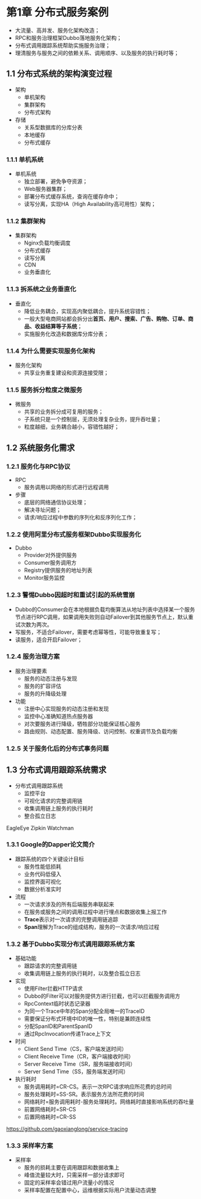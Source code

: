 

# 第1章 分布式服务案例

* 大流量、高并发、服务化架构改造；
* RPC和服务治理框架Dubbo落地服务化架构；
* 分布式调用跟踪系统帮助实施服务治理；
* 理清服务与服务之间的依赖关系、调用顺序、以及服务的执行耗时等；

## 1.1 分布式系统的架构演变过程

* 架构
  * 单机架构
  * 集群架构
  * 分布式架构
* 存储
  * 关系型数据库的分库分表
  * 本地缓存
  * 分布式缓存

### 1.1.1 单机系统

* 单机系统
  * 独立部署，避免争夺资源；
  * Web服务器集群；
  * 部署分布式缓存系统，查询在缓存命中；
  * 读写分离，实现HA（High Availability高可用性）架构；

### 1.1.2 集群架构

* 集群架构
  * Nginx负载均衡调度
  * 分布式缓存
  * 读写分离
  * CDN
  * 业务垂直化

### 1.1.3 拆系统之业务垂直化

* 垂直化
  * 降低业务耦合，实现高内聚低耦合，提升系统容错性；
  * 一般大型电商网站都会拆分出**首页、用户、搜索、广告、购物、订单、商品、收益结算等子系统**；
  * 实施服务化改造和数据库分库分表；

### 1.1.4 为什么需要实现服务化架构

* 服务化架构
  * 共享业务重复建设和资源连接受限；

### 1.1.5 服务拆分粒度之微服务

* 微服务
  * 共享的业务拆分成可复用的服务；
  * 子系统只是一个控制层，无须处理复杂业务，提升吞吐量；
  * 粒度越细，业务耦合越小，容错性越好；

## 1.2 系统服务化需求

### 1.2.1 服务化与RPC协议

* RPC
  * 服务调用以网络的形式进行远程调用
* 步骤
  * 底层的网络通信协议处理；
  * 解决寻址问题；
  * 请求/响应过程中参数的序列化和反序列化工作；

### 1.2.2 使用阿里分布式服务框架Dubbo实现服务化

* Dubbo
  * Provider对外提供服务
  * Consumer服务调用方
  * Registry提供服务的地址列表
  * Monitor服务监控

### 1.2.3 警惕Dubbo因超时和重试引起的系统雪崩

* Dubbo的Consumer会在本地根据负载均衡算法从地址列表中选择某一个服务节点进行RPC调用，如果调用失败则自动Failover到其他服务节点上，默认重试次数为两次。
* 写服务，不适合Failover，需要考虑幂等性，可能导致重复写；
* 读服务，适合开启Failover；

### 1.2.4 服务治理方案

* 服务治理要素
  * 服务的动态注册与发现
  * 服务的扩容评估
  * 服务的升降级处理
* 功能
  * 注册中心实现服务的动态注册和发现
  * 监控中心准确知道热点服务器
  * 对次要服务进行降级，牺牲部分功能保证核心服务
  * 路由规则、动态配置、服务降级、访问控制、权重调节及负载均衡

### 1.2.5 关于服务化后的分布式事务问题

## 1.3 分布式调用跟踪系统需求

* 分布式调用跟踪系统
  * 监控平台
  * 可视化请求的完整调用链
  * 收集调用链上服务的执行耗时
  * 整合孤立日志

EagleEye
Zipkin
Watchman

### 1.3.1 Google的Dapper论文简介

* 跟踪系统的四个关键设计目标
  * 服务性能低损耗
  * 业务代码低侵入
  * 监控界面可视化
  * 数据分析准实时
* 流程
  * 一次请求涉及的所有后端服务串联起来
  * 在服务或服务之间的调用过程中进行埋点和数据收集上报工作
  * **Trace**表示对一次请求的完整调用链追踪
  * **Span**理解为Trace的组成结构，服务的一次请求/响应过程

### 1.3.2 基于Dubbo实现分布式调用跟踪系统方案

* 基础功能
  * 跟踪请求的完整调用链
  * 收集调用链上服务的执行耗时，以及整合孤立日志
* 实现
  * 使用Filter拦截HTTP请求
  * Dubbo的Filter可以对服务提供方进行拦截，也可以拦截服务调用方
  * RpcContext临时状态记录器
  * 为同一个Trace中年的Span分配全局唯一的TraceID
  * 需要保证分布式环境中ID的唯一性，特别是兼顾连续性
  * 分配SpanID和ParentSpanID
  * 通过RpcInvocation传递Trace上下文
* 时间
  * Client Send Time（CS，客户端发送时间）
  * Client Receive Time（CR，客户端接收时间）
  * Server Receive Time（SR，服务端接收时间）
  * Server Send Time（SS，服务端发送时间）
* 执行耗时
  * 服务调用耗时=CR-CS。表示一次RPC请求响应所花费的总时间
  * 服务处理耗时=SS-SR。表示服务方法所花费的时间
  * 网络耗时=服务调用耗时-服务处理耗时。网络耗时直接影响系统的吞吐量
  * 前置网络耗时=SR-CS
  * 后置网络耗时=CR-SS

https://github.com/gaoxianglong/service-tracing

### 1.3.3 采样率方案

* 采样率
  * 服务的损耗主要在调用跟踪和数据收集上
  * 峰值流量较大时，只需采样一部分请求即可
  * 固定的采样率会错过用户流量小的情况
  * 采样率配置在配置中心，运维根据实际用户流量动态调整